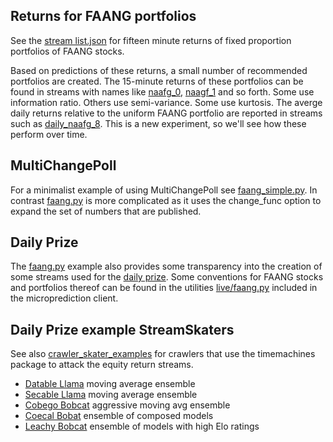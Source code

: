 ## Returns for FAANG portfolios

See the [stream list.json](https://raw.githubusercontent.com/microprediction/microprediction/master/stream_examples_faang/stream_list.json) for fifteen minute returns of fixed proportion portfolios of FAANG stocks. 

Based on predictions of these returns, a small number of recommended portfolios are created. The 15-minute returns of these portfolios can be found in streams with names like [naafg_0](https://www.microprediction.org/stream_dashboard.html?stream=naafg_8), [naagf_1](https://www.microprediction.org/stream_dashboard.html?stream=naafg_1) and so forth. Some use information ratio. Others use semi-variance. Some use kurtosis. The averge daily returns relative to the uniform FAANG portfolio are reported in streams such as [daily_naafg_8](https://www.microprediction.org/stream_dashboard.html?stream=daily_naafg_8). This is a new experiment, so we'll see how these perform over time. 


## MultiChangePoll


For a minimalist example of using MultiChangePoll see [faang_simple.py](https://github.com/microprediction/microprediction/blob/master/stream_examples_faang/faang_simple.py). In contrast [faang.py](https://github.com/microprediction/microprediction/blob/master/stream_examples_faang/faang.py) is more complicated as it uses the change_func option
to expand the set of numbers that are published. 


## Daily Prize 

The [faang.py](https://github.com/microprediction/microprediction/blob/master/stream_examples_faang/faang.py) example also provides some transparency into the creation of some streams used for the [daily prize](https://www.microprediction.com/competitions/daily). Some conventions for FAANG stocks and portfolios thereof can be found in the utilities [live/faang.py](https://github.com/microprediction/microprediction/blob/master/microprediction/live/faang.py) included in the microprediction client.  


## Daily Prize example StreamSkaters

See also [crawler_skater_examples](https://github.com/microprediction/microprediction/tree/master/crawler_skater_examples) for crawlers that use the timemachines package to attack the equity return streams. 

 - [Datable Llama](https://github.com/microprediction/microprediction/blob/master/crawler_skater_examples/datable_llama.py) moving average ensemble
 - [Secable Llama](https://github.com/microprediction/microprediction/blob/master/crawler_skater_examples/secable_llama.py) moving average ensemble
 - [Cobego Bobcat](https://github.com/microprediction/microprediction/blob/master/crawler_skater_examples/cobego_bobcat.py) aggressive moving avg ensemble
 - [Coecal Bobat](https://github.com/microprediction/microprediction/blob/master/crawler_skater_examples/coecal_bobcat.py) ensemble of composed models 
 - [Leachy Bobcat](https://github.com/microprediction/microprediction/blob/master/crawler_skater_examples/leachy_bobcat.py) ensemble of models with high Elo ratings
